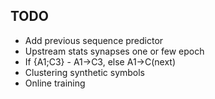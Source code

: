 ## TODO
- Add previous sequence predictor
- Upstream stats synapses one or few epoch
- If {A1;C3} - A1->C3, else A1->C(next)
- Clustering synthetic symbols
- Online training